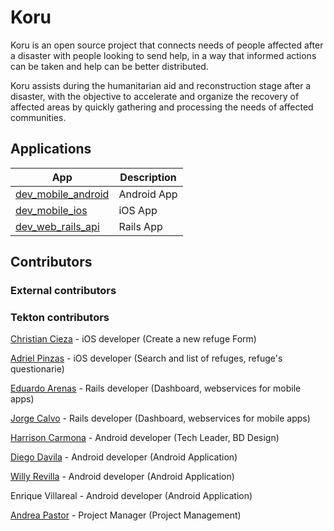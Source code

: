 # Koru

Koru is an open source project that connects needs of people affected after a disaster with people looking to send help, in a way that informed actions can be taken and help can be better distributed.

Koru assists during the humanitarian aid and reconstruction stage after a disaster, with the objective to accelerate and organize the recovery of affected areas by quickly gathering and processing the needs of affected communities.


## Applications


| App | Description |
| ------------- | ------------- |
| [dev_mobile_android](https://github.com/tektonlabs/Koru/tree/dev_mobile_android/) | Android App |
| [dev_mobile_ios](https://github.com/tektonlabs/Koru/tree/dev_mobile_ios/) | iOS App |
| [dev_web_rails_api](https://github.com/tektonlabs/Koru/tree/dev_web_rails_api/) | Rails App |


## Contributors

### External contributors


### Tekton contributors
[Christian Cieza](https://github.com/mrciezas) - iOS developer (Create a new refuge Form)

[Adriel Pinzas](https://github.com/Apinzas) - iOS developer (Search and list of refuges, refuge's questionarie)

[Eduardo Arenas](https://github.com/eduardoarenastk) - Rails developer (Dashboard, webservices for mobile apps)

[Jorge Calvo](https://github.com/jorgitotk) - Rails developer (Dashboard, webservices for mobile apps)

[Harrison Carmona](https://github.com/HarrisonCarmonaCastillo) - Android developer (Tech Leader, BD Design)

[Diego Davila](https://github.com/diegodavilac) - Android developer (Android Application)

[Willy Revilla](https://github.com/willyrh495) - Android developer (Android Application)

Enrique Villareal - Android developer (Android Application)

[Andrea Pastor](https://github.com/andreapastorp) - Project Manager (Project Management)


